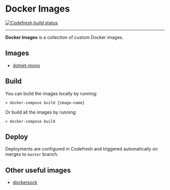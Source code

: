 # Docker Images

[![Codefresh build status]( https://g.codefresh.io/api/badges/pipeline/ameier38/ameier38%2Fdocker-images%2Fdotnet-mono-deploy?branch=master&key=eyJhbGciOiJIUzI1NiJ9.NWMzMjE0ODA3YTJkOGI3ZjkxMzVhZjlm.WFn4I6XuUDBfWsKEp6LIuG-IlDsT4JCDTjMzeH7kGu8&type=cf-1)]( https://g.codefresh.io/pipelines/dotnet-mono-deploy/builds?repoOwner=ameier38&repoName=docker-images&serviceName=ameier38%2Fdocker-images&filter=trigger:build~Build;branch:master;pipeline:5c372eddc67fe41c638c9d4d~dotnet-mono-deploy)
___
__Docker Images__ is a collection of custom Docker images.

## Images
- [dotnet-mono](./dotnet-mono/README.md)

## Build
You can build the images locally by running:
```
> docker-compose build {image-name}
```
Or build all the images by running:
```
> docker-compose build
```

## Deploy
Deployments are configured in Codefresh and triggered
automatically on merges to `master` branch.

## Other useful images
- [dockersock](https://github.com/Dockins/dockersock/blob/master/Dockerfile)

